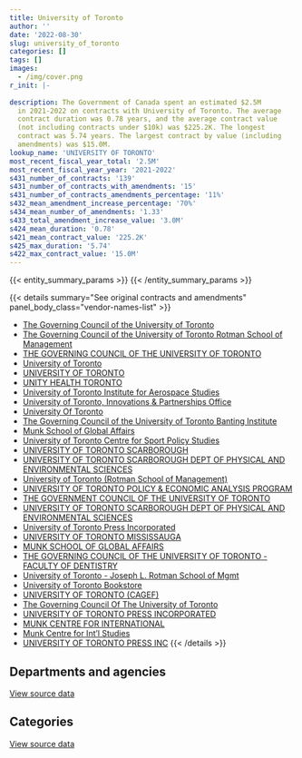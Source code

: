 ```yaml
---
title: University of Toronto
author: ''
date: '2022-08-30'
slug: university_of_toronto
categories: []
tags: []
images:
  - /img/cover.png
r_init: |-
  
description: The Government of Canada spent an estimated $2.5M
  in 2021-2022 on contracts with University of Toronto. The average
  contract duration was 0.78 years, and the average contract value
  (not including contracts under $10k) was $225.2K. The longest
  contract was 5.74 years. The largest contract by value (including
  amendments) was $15.0M.
lookup_name: 'UNIVERSITY OF TORONTO'
most_recent_fiscal_year_total: '2.5M'
most_recent_fiscal_year_year: '2021-2022'
s431_number_of_contracts: '139'
s431_number_of_contracts_with_amendments: '15'
s431_number_of_contracts_amendments_percentage: '11%'
s432_mean_amendment_increase_percentage: '70%'
s434_mean_number_of_amendments: '1.33'
s433_total_amendment_increase_value: '3.0M'
s424_mean_duration: '0.78'
s421_mean_contract_value: '225.2K'
s425_max_duration: '5.74'
s422_max_contract_value: '15.0M'
---
```


<script src="/rmarkdown-libs/htmlwidgets/htmlwidgets.js"></script>
<link href="/rmarkdown-libs/datatables-css/datatables-crosstalk.css" rel="stylesheet" />
<script src="/rmarkdown-libs/datatables-binding/datatables.js"></script>
<script src="/rmarkdown-libs/jquery/jquery-3.6.0.min.js"></script>
<link href="/rmarkdown-libs/dt-core-bootstrap/css/dataTables.bootstrap.min.css" rel="stylesheet" />
<link href="/rmarkdown-libs/dt-core-bootstrap/css/dataTables.bootstrap.extra.css" rel="stylesheet" />
<script src="/rmarkdown-libs/dt-core-bootstrap/js/jquery.dataTables.min.js"></script>
<script src="/rmarkdown-libs/dt-core-bootstrap/js/dataTables.bootstrap.min.js"></script>
<link href="/rmarkdown-libs/crosstalk/css/crosstalk.min.css" rel="stylesheet" />
<script src="/rmarkdown-libs/crosstalk/js/crosstalk.min.js"></script>
<script src="/rmarkdown-libs/htmlwidgets/htmlwidgets.js"></script>
<link href="/rmarkdown-libs/datatables-css/datatables-crosstalk.css" rel="stylesheet" />
<script src="/rmarkdown-libs/datatables-binding/datatables.js"></script>
<script src="/rmarkdown-libs/jquery/jquery-3.6.0.min.js"></script>
<link href="/rmarkdown-libs/dt-core-bootstrap/css/dataTables.bootstrap.min.css" rel="stylesheet" />
<link href="/rmarkdown-libs/dt-core-bootstrap/css/dataTables.bootstrap.extra.css" rel="stylesheet" />
<script src="/rmarkdown-libs/dt-core-bootstrap/js/jquery.dataTables.min.js"></script>
<script src="/rmarkdown-libs/dt-core-bootstrap/js/dataTables.bootstrap.min.js"></script>
<link href="/rmarkdown-libs/crosstalk/css/crosstalk.min.css" rel="stylesheet" />
<script src="/rmarkdown-libs/crosstalk/js/crosstalk.min.js"></script>

{{< entity_summary_params >}}
{{< /entity_summary_params >}}

{{< details summary="See original contracts and amendments" panel_body_class="vendor-names-list" >}}
- [The Governing Council of the University of Toronto](https://search.open.canada.ca/en/ct/?sort=contract_value_f%20desc&page=1&search_text=%22The%20Governing%20Council%20of%20the%20University%20of%20Toronto%22)
- [The Governing Council of the University of Toronto Rotman School of Management](https://search.open.canada.ca/en/ct/?sort=contract_value_f%20desc&page=1&search_text=%22The%20Governing%20Council%20of%20the%20University%20of%20Toronto%20Rotman%20School%20of%20Management%22)
- [THE GOVERNING COUNCIL OF THE UNIVERSITY OF TORONTO](https://search.open.canada.ca/en/ct/?sort=contract_value_f%20desc&page=1&search_text=%22THE%20GOVERNING%20COUNCIL%20OF%20THE%20UNIVERSITY%20OF%20TORONTO%22)
- [University of Toronto](https://search.open.canada.ca/en/ct/?sort=contract_value_f%20desc&page=1&search_text=%22University%20of%20Toronto%22)
- [UNIVERSITY OF TORONTO](https://search.open.canada.ca/en/ct/?sort=contract_value_f%20desc&page=1&search_text=%22UNIVERSITY%20OF%20TORONTO%22)
- [UNITY HEALTH TORONTO](https://search.open.canada.ca/en/ct/?sort=contract_value_f%20desc&page=1&search_text=%22UNITY%20HEALTH%20TORONTO%22)
- [University of Toronto Institute for Aerospace Studies](https://search.open.canada.ca/en/ct/?sort=contract_value_f%20desc&page=1&search_text=%22University%20of%20Toronto%20Institute%20for%20Aerospace%20Studies%22)
- [University of Toronto, Innovations & Partnerships Office](https://search.open.canada.ca/en/ct/?sort=contract_value_f%20desc&page=1&search_text=%22University%20of%20Toronto%2c%20Innovations%20%26%20Partnerships%20Office%22)
- [University Of Toronto](https://search.open.canada.ca/en/ct/?sort=contract_value_f%20desc&page=1&search_text=%22University%20Of%20Toronto%22)
- [The Governing Council of the University of Toronto Banting Institute](https://search.open.canada.ca/en/ct/?sort=contract_value_f%20desc&page=1&search_text=%22The%20Governing%20Council%20of%20the%20University%20of%20Toronto%20Banting%20Institute%22)
- [Munk School of Global Affairs](https://search.open.canada.ca/en/ct/?sort=contract_value_f%20desc&page=1&search_text=%22Munk%20School%20of%20Global%20Affairs%22)
- [University of Toronto Centre for Sport Policy Studies](https://search.open.canada.ca/en/ct/?sort=contract_value_f%20desc&page=1&search_text=%22University%20of%20Toronto%20Centre%20for%20Sport%20Policy%20Studies%22)
- [UNIVERSITY OF TORONTO SCARBOROUGH](https://search.open.canada.ca/en/ct/?sort=contract_value_f%20desc&page=1&search_text=%22UNIVERSITY%20OF%20TORONTO%20SCARBOROUGH%22)
- [UNIVERSITY OF TORONTO SCARBOROUGH DEPT OF PHYSICAL AND ENVIRONMENTAL SCIENCES](https://search.open.canada.ca/en/ct/?sort=contract_value_f%20desc&page=1&search_text=%22UNIVERSITY%20OF%20TORONTO%20SCARBOROUGH%20%20DEPT%20OF%20PHYSICAL%20AND%20ENVIRONMENTAL%20SCIENCES%22)
- [University of Toronto (Rotman School of Management)](https://search.open.canada.ca/en/ct/?sort=contract_value_f%20desc&page=1&search_text=%22University%20of%20Toronto%20%28Rotman%20School%20of%20Management%29%22)
- [UNIVERSITY OF TORONTO POLICY & ECONOMIC ANALYSIS PROGRAM](https://search.open.canada.ca/en/ct/?sort=contract_value_f%20desc&page=1&search_text=%22UNIVERSITY%20OF%20TORONTO%20POLICY%20%26%20ECONOMIC%20ANALYSIS%20PROGRAM%22)
- [THE GOVERNMENT COUNCIL OF THE UNIVERSITY OF TORONTO](https://search.open.canada.ca/en/ct/?sort=contract_value_f%20desc&page=1&search_text=%22THE%20GOVERNMENT%20COUNCIL%20OF%20THE%20UNIVERSITY%20OF%20TORONTO%22)
- [UNIVERSITY OF TORONTO SCARBOROUGH DEPT OF PHYSICAL AND ENVIRONMENTAL SCIENCES](https://search.open.canada.ca/en/ct/?sort=contract_value_f%20desc&page=1&search_text=%22UNIVERSITY%20OF%20TORONTO%20SCARBOROUGH%20DEPT%20OF%20PHYSICAL%20AND%20ENVIRONMENTAL%20SCIENCES%22)
- [University of Toronto Press Incorporated](https://search.open.canada.ca/en/ct/?sort=contract_value_f%20desc&page=1&search_text=%22University%20of%20Toronto%20Press%20Incorporated%22)
- [UNIVERSITY OF TORONTO MISSISSAUGA](https://search.open.canada.ca/en/ct/?sort=contract_value_f%20desc&page=1&search_text=%22UNIVERSITY%20OF%20TORONTO%20MISSISSAUGA%22)
- [MUNK SCHOOL OF GLOBAL AFFAIRS](https://search.open.canada.ca/en/ct/?sort=contract_value_f%20desc&page=1&search_text=%22MUNK%20SCHOOL%20OF%20GLOBAL%20AFFAIRS%22)
- [THE GOVERNING COUNCIL OF THE UNIVERSITY OF TORONTO - FACULTY OF DENTISTRY](https://search.open.canada.ca/en/ct/?sort=contract_value_f%20desc&page=1&search_text=%22THE%20GOVERNING%20COUNCIL%20OF%20THE%20UNIVERSITY%20OF%20TORONTO%20-%20FACULTY%20OF%20DENTISTRY%22)
- [University of Toronto - Joseph L. Rotman School of Mgmt](https://search.open.canada.ca/en/ct/?sort=contract_value_f%20desc&page=1&search_text=%22University%20of%20Toronto%20-%20Joseph%20L.%20Rotman%20School%20of%20Mgmt%22)
- [University of Toronto Bookstore](https://search.open.canada.ca/en/ct/?sort=contract_value_f%20desc&page=1&search_text=%22University%20of%20Toronto%20Bookstore%22)
- [UNIVERSITY OF TORONTO (CAGEF)](https://search.open.canada.ca/en/ct/?sort=contract_value_f%20desc&page=1&search_text=%22UNIVERSITY%20OF%20TORONTO%20%28CAGEF%29%22)
- [The Governing Council Of The University of Toronto](https://search.open.canada.ca/en/ct/?sort=contract_value_f%20desc&page=1&search_text=%22The%20Governing%20Council%20Of%20The%20University%20of%20Toronto%22)
- [UNIVERSITY OF TORONTO PRESS INCORPORATED](https://search.open.canada.ca/en/ct/?sort=contract_value_f%20desc&page=1&search_text=%22UNIVERSITY%20OF%20TORONTO%20PRESS%20INCORPORATED%22)
- [MUNK CENTRE FOR INTERNATIONAL](https://search.open.canada.ca/en/ct/?sort=contract_value_f%20desc&page=1&search_text=%22MUNK%20CENTRE%20FOR%20INTERNATIONAL%22)
- [Munk Centre for Int’l Studies](https://search.open.canada.ca/en/ct/?sort=contract_value_f%20desc&page=1&search_text=%22Munk%20Centre%20for%20Int%27l%20Studies%22)
- [UNIVERSITY OF TORONTO PRESS INC](https://search.open.canada.ca/en/ct/?sort=contract_value_f%20desc&page=1&search_text=%22UNIVERSITY%20OF%20TORONTO%20PRESS%20INC%22)
{{< /details >}}

## Departments and agencies

<div id="htmlwidget-1" style="width:100%;height:auto;" class="datatables html-widget"></div>
<script type="application/json" data-for="htmlwidget-1">{"x":{"style":"bootstrap","filter":"none","vertical":false,"data":[["<a href=\"/departments/aafc-aac/\">Agriculture and Agri-Food Canada<\/a>","<a href=\"/departments/cic/\">Immigration, Refugees and Citizenship Canada<\/a>","<a href=\"/departments/cnsc-ccsn/\">Canadian Nuclear Safety Commission<\/a>","<a href=\"/departments/csa-asc/\">Canadian Space Agency<\/a>","<a href=\"/departments/csc-scc/\">Correctional Service of Canada<\/a>","<a href=\"/departments/csps-efpc/\">Canada School of Public Service<\/a>","<a href=\"/departments/dfatd-maecd/\">Global Affairs Canada<\/a>","<a href=\"/departments/dfo-mpo/\">Fisheries and Oceans Canada<\/a>","<a href=\"/departments/dnd-mdn/\">National Defence<\/a>","<a href=\"/departments/ec/\">Environment and Climate Change Canada<\/a>","<a href=\"/departments/esdc-edsc/\">Employment and Social Development Canada<\/a>","<a href=\"/departments/hc-sc/\">Health Canada<\/a>","<a href=\"/departments/jus/\">Department of Justice Canada<\/a>","<a href=\"/departments/nrc-cnrc/\">National Research Council Canada<\/a>","<a href=\"/departments/nrcan-rncan/\">Natural Resources Canada<\/a>","<a href=\"/departments/pco-bcp/\">Privy Council Office<\/a>","<a href=\"/departments/phac-aspc/\">Public Health Agency of Canada<\/a>","<a href=\"/departments/pwgsc-tpsgc/\">Public Services and Procurement Canada<\/a>","<a href=\"/departments/tbs-sct/\">Treasury Board of Canada Secretariat<\/a>","<a href=\"/departments/tc/\">Transport Canada<\/a>","<a href=\"/departments/wage/\">Department for Women and Gender Equality<\/a>"],[24000,null,18692.09,504417.64,null,null,null,22599.09,6022343.87,120117.78,null,284801.73,24024,25742.57,48489.2,null,null,null,21598.6,null,null],[25425,null,null,736998.86,10651.15,null,null,null,11409369.65,192851.76,15000,207353.56,null,245700.04,35437.82,106623.98,null,24929,null,2578.16,30000],[null,17566.19,null,706306.02,null,null,5073.05,null,2143642.68,187872.39,null,284023.15,null,216473.21,63968.28,null,244434.83,null,null,20021.84,null],[null,1587.31,null,216870.58,null,23547.99,128415.45,null,824987.29,109125.23,20887,141608.96,null,301862.55,141150,99411.75,494625.54,null,null,null,null]],"container":"<table class=\"table table-striped table-hover row-border order-column display\">\n  <thead>\n    <tr>\n      <th>Department<\/th>\n      <th>2018-2019<\/th>\n      <th>2019-2020<\/th>\n      <th>2020-2021<\/th>\n      <th>2021-2022<\/th>\n    <\/tr>\n  <\/thead>\n<\/table>","options":{"order":[[4,"desc"]],"pageLength":10,"autoWidth":true,"columnDefs":[{"targets":1,"render":"function(data, type, row, meta) {\n    return type !== 'display' ? data : DTWidget.formatCurrency(data, \"$\", 2, 3, \",\", \".\", true, null);\n  }"},{"targets":2,"render":"function(data, type, row, meta) {\n    return type !== 'display' ? data : DTWidget.formatCurrency(data, \"$\", 2, 3, \",\", \".\", true, null);\n  }"},{"targets":3,"render":"function(data, type, row, meta) {\n    return type !== 'display' ? data : DTWidget.formatCurrency(data, \"$\", 2, 3, \",\", \".\", true, null);\n  }"},{"targets":4,"render":"function(data, type, row, meta) {\n    return type !== 'display' ? data : DTWidget.formatCurrency(data, \"$\", 2, 3, \",\", \".\", true, null);\n  }"},{"width":"16%","targets":[1,2,3,4]},{"className":"dt-right","targets":[1,2,3,4]}],"orderClasses":false}},"evals":["options.columnDefs.0.render","options.columnDefs.1.render","options.columnDefs.2.render","options.columnDefs.3.render"],"jsHooks":[]}</script>
<p class="text-right">
<a href="https://github.com/GoC-Spending/contracts-data/tree/main/data/out/vendors/university_of_toronto/summary_by_fiscal_year_by_department.csv" class="source-data-link btn btn-link">View source data</a>
</p>

## Categories

<div id="htmlwidget-2" style="width:100%;height:auto;" class="datatables html-widget"></div>
<script type="application/json" data-for="htmlwidget-2">{"x":{"style":"bootstrap","filter":"none","vertical":false,"data":[["<a href=\"/categories/facilities_and_construction/\">Facilities and construction<\/a>","<a href=\"/categories/office_management/\">Office management<\/a>","<a href=\"/categories/professional_services/\">Professional services<\/a>","<a href=\"/categories/medical/\">Medical<\/a>","<a href=\"/categories/industrial_products_and_services/\">Industrial products and services<\/a>","<a href=\"/categories/human_capital/\">Human capital<\/a>"],[5743852.99,null,1324206.88,null,null,48766.7],[9837802.39,10651.15,2301408.69,null,729969.6,163087.15],[236356.54,50711.5,3105059.45,72644.94,null,424609.21],[33958.76,null,1930177.75,38485.06,null,501458.06]],"container":"<table class=\"table table-striped table-hover row-border order-column display\">\n  <thead>\n    <tr>\n      <th>Category<\/th>\n      <th>2018-2019<\/th>\n      <th>2019-2020<\/th>\n      <th>2020-2021<\/th>\n      <th>2021-2022<\/th>\n    <\/tr>\n  <\/thead>\n<\/table>","options":{"order":[[4,"desc"]],"dom":"t","pageLength":30,"autoWidth":true,"columnDefs":[{"targets":1,"render":"function(data, type, row, meta) {\n    return type !== 'display' ? data : DTWidget.formatCurrency(data, \"$\", 2, 3, \",\", \".\", true, null);\n  }"},{"targets":2,"render":"function(data, type, row, meta) {\n    return type !== 'display' ? data : DTWidget.formatCurrency(data, \"$\", 2, 3, \",\", \".\", true, null);\n  }"},{"targets":3,"render":"function(data, type, row, meta) {\n    return type !== 'display' ? data : DTWidget.formatCurrency(data, \"$\", 2, 3, \",\", \".\", true, null);\n  }"},{"targets":4,"render":"function(data, type, row, meta) {\n    return type !== 'display' ? data : DTWidget.formatCurrency(data, \"$\", 2, 3, \",\", \".\", true, null);\n  }"},{"width":"16%","targets":[1,2,3,4]},{"className":"dt-right","targets":[1,2,3,4]}],"orderClasses":false,"lengthMenu":[10,25,30,50,100]}},"evals":["options.columnDefs.0.render","options.columnDefs.1.render","options.columnDefs.2.render","options.columnDefs.3.render"],"jsHooks":[]}</script>
<p class="text-right">
<a href="https://github.com/GoC-Spending/contracts-data/tree/main/data/out/vendors/university_of_toronto/summary_by_fiscal_year_by_category.csv" class="source-data-link btn btn-link">View source data</a>
</p>
